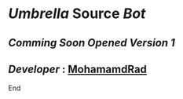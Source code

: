 # *Umbrella* Source *Bot*
_Comming Soon Opened Version 1_
-------------------------------
*Developer* : [MohamamdRad](https://t.me/MohammadHasan_Rad)
-------------------------------
End
